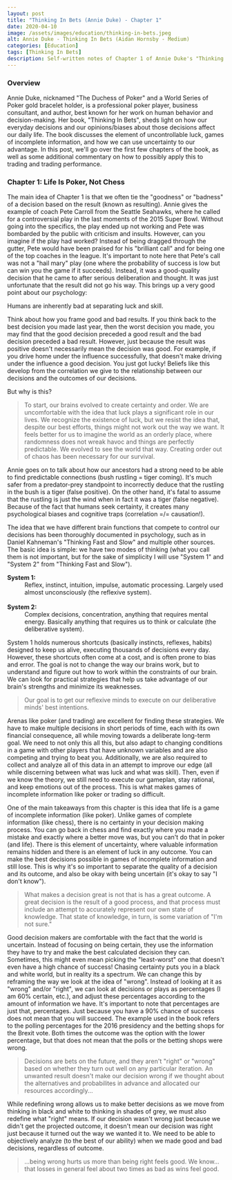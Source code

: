 ```yaml
---
layout: post
title: "Thinking In Bets (Annie Duke) - Chapter 1"
date: 2020-04-10
image: /assets/images/education/thinking-in-bets.jpeg
alt: Annie Duke - Thinking In Bets (Aidan Hornsby - Medium)
categories: [Education]
tags: [Thinking In Bets]
description: Self-written notes of Chapter 1 of Annie Duke's "Thinking In Bets", as well as some included ideas on how to apply the content to trading performance.
---
```

<h3>Overview</h3>
Annie Duke, nicknamed "The Duchess of Poker" and a World Series of Poker gold bracelet holder, is a professional poker player, business consultant, and author, best known for her work on human behavior and decision-making. Her book, "Thinking In Bets", sheds light on how our everyday decisions and our opinions/biases about those decisions affect our daily life. The book discusses the element of uncontrollable luck, games of incomplete information, and how we can use uncertainty to our advantage. In this post, we'll go over the first few chapters of the book, as well as some additional commentary on how to possibly apply this to trading and trading performance.

<h3>Chapter 1: Life Is Poker, Not Chess</h3>
The main idea of Chapter 1 is that we often tie the "goodness" or "badness" of a decision based on the result (known as resulting). Annie gives the example of coach Pete Carroll from the Seattle Seahawks, where he called for a controversial play in the last moments of the 2015 Super Bowl. Without going into the specifics, the play ended up not working and Pete was bombarded by the public with criticism and insults. However, can you imagine if the play had worked? Instead of being dragged through the gutter, Pete would have been praised for his "brilliant call" and for being one of the top coaches in the league. It's important to note here that Pete's call was not a "hail mary" play (one where the probability of success is low but can win you the game if it succeeds). Instead, it was a good-quality decision that he came to after serious deliberation and thought. It was just unfortunate that the result did not go his way. This brings up a very good point about our psychology:

Humans are inherently bad at separating luck and skill.

Think about how you frame good and bad results. If you think back to the best decision you made last year, then the worst decision you made, you may find that the good decision preceded a good result and the bad decision preceded a bad result. However, just because the result was positive doesn't necessarily mean the decision was good. For example, if you drive home under the influence successfully, that doesn't make driving under the influence a good decision. You just got lucky! Beliefs like this develop from the correlation we give to the relationship between our decisions and the outcomes of our decisions.

But why is this?

<blockquote>To start, our brains evolved to create certainty and order. We are uncomfortable with the idea that luck plays a significant role in our lives. We recognize the existence of luck, but we resist the idea that, despite our best efforts, things might not work out the way we want. It feels better for us to imagine the world as an orderly place, where randomness does not wreak havoc and things are perfectly predictable. We evolved to see the world that way. Creating order out of chaos has been necessary for our survival.</blockquote>

Annie goes on to talk about how our ancestors had a strong need to be able to find predictable connections (bush rustling = tiger coming). It's much safer from a predator-prey standpoint to incorrectly deduce that the rustling in the bush is a tiger (false positive). On the other hand, it's fatal to assume that the rustling is just the wind when in fact it was a tiger (false negative). Because of the fact that humans seek certainty, it creates many psychological biases and cognitive traps (correlation =/= causation!).

The idea that we have different brain functions that compete to control our decisions has been thoroughly documented in psychology, such as in Daniel Kahneman's "Thinking Fast and Slow" and multiple other sources. The basic idea is simple: we have two modes of thinking (what you call them is not important, but for the sake of simplicity I will use "System 1" and "System 2" from "Thinking Fast and Slow").

<dl>
<dt><b>
System 1:</b></dt><dd>Reflex, instinct, intuition, impulse, automatic processing. Largely used almost unconsciously (the reflexive system).</dd><br />


<dt><b>System 2:</b></dt><dd>Complex decisions, concentration, anything that requires mental energy. Basically anything that requires us to think or calculate (the deliberative system).</dd>
</dl>

System 1 holds numerous shortcuts (basically instincts, reflexes, habits) designed to keep us alive, executing thousands of decisions every day. However, these shortcuts often come at a cost, and is often prone to bias and error. The goal is not to change the way our brains work, but to understand and figure out how to work within the constraints of our brain. We can look for practical strategies that help us take advantage of our brain's strengths and minimize its weaknesses.  

<blockquote>Our goal is to get our reflexive minds to execute on our deliberative minds' best intentions.</blockquote>

Arenas like poker (and trading) are excellent for finding these strategies. We have to make multiple decisions in short periods of time, each with its own financial consequence, all while moving towards a deliberate long-term goal. We need to not only this all this, but also adapt to changing conditions in a game with other players that have unknown variables and are also competing and trying to beat you. Additionally, we are also required to collect and analyze all of this data in an attempt to improve our edge (all while discerning between what was luck and what was skill). Then, even if we know the theory, we still need to execute our gameplan, stay rational, and keep emotions out of the process. This is what makes games of incomplete information like poker or trading so difficult.

One of the main takeaways from this chapter is this idea that life is a game of incomplete information (like poker). Unlike games of complete information (like chess), there is no certainty in your decision making process. You can go back in chess and find exactly where you made a mistake and exactly where a better move was, but you can't do that in poker (and life). There is this element of uncertainty, where valuable information remains hidden and there is an element of luck in any outcome. You can make the best decisions possible in games of incomplete information and still lose. This is why it's so important to separate the quality of a decision and its outcome, and also be okay with being uncertain (it's okay to say "I don't know").  

<blockquote>What makes a decision great is not that is has a great outcome. A great decision is the result of a good process, and that process must include an attempt to accurately represent our own state of knowledge. That state of knowledge, in turn, is some variation of "I'm not sure."</blockquote>

Good decision makers are comfortable with the fact that the world is uncertain. Instead of focusing on being certain, they use the information they have to try and make the best calculated decision they can. Sometimes, this might even mean picking the "least-worst" one that doesn't even have a high chance of success! Chasing certainty puts you in a black and white world, but in reality its a spectrum. We can change this by reframing the way we look at the idea of "wrong". Instead of looking at it as "wrong" and/or "right", we can look at decisions or plays as percentages (I am 60% certain, etc.), and adjust these percentages according to the amount of information we have. It's important to note that percentages are just that, percentages. Just because you have a 90% chance of success does not mean that you will succeed. The example used in the book refers to the polling percentages for the 2016 presidency and the betting shops for the Brexit vote. Both times the outcome was the option with the lower percentage, but that does not mean that the polls or the betting shops were wrong.

<blockquote>Decisions are bets on the future, and they aren't "right" or "wrong" based on whether they turn out well on any particular iteration. An unwanted result doesn't make our decision wrong if we thought about the alternatives and probabilites in advance and allocated our resources accordingly...</blockquote>

While redefining wrong allows us to make better decisions as we move from thinking in black and white to thinking in shades of grey, we must also redefine what "right" means. If our decision wasn't wrong just because we didn't get the projected outcome, it doesn't mean our decision was right just because it turned out the way we wanted it to. We need to be able to objectively analyze (to the best of our ability) when we made good and bad decisions, regardless of outcome.

<blockquote>...being wrong hurts us more than being right feels good. We know... that losses in general feel about two times as bad as wins feel good.</blockquote>
